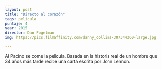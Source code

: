 ```yaml
---
layout: post
title: "Directo al corazón"
tags: pelicula
puntaje: 4
year: 2015
director: Dan Fogelman
img: https://pics.filmaffinity.com/danny_collins-307344360-large.jpg

---
```


Al Pacino se come la película. Basada en la historia real de un hombre que 34 años más tarde recibe una carta escrita por John Lennon.

